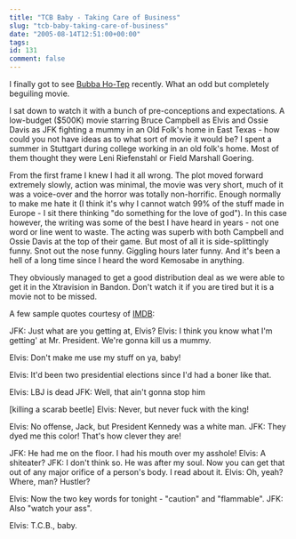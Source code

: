 ```yaml
---
title: "TCB Baby - Taking Care of Business"
slug: "tcb-baby-taking-care-of-business"
date: "2005-08-14T12:51:00+00:00"
tags:
id: 131
comment: false
---
```


I finally got to see [Bubba Ho-Tep](http://www.bubbahotep.com/) recently. What an odd but completely beguiling movie.

I sat down to watch it with a bunch of pre-conceptions and expectations. A low-budget ($500K) movie starring Bruce Campbell as Elvis and Ossie Davis as JFK fighting a mummy in an Old Folk's home in East Texas - how could you not have ideas as to what sort of movie it would be? I spent a summer in Stuttgart during college working in an old folk's home. Most of them thought they were Leni Riefenstahl or Field Marshall Goering.

From the first frame I knew I had it all wrong. The plot moved forward extremely slowly, action was minimal, the movie was very short, much of it was a voice-over and the horror was totally non-horrific. Enough normally to make me hate it (I think it's why I cannot watch 99% of the stuff made in Europe - I sit there thinking "do something for the love of god"). In this case however, the writing was some of the best I have heard in years - not one word or line went to waste. The acting was superb with both Campbell and Ossie Davis at the top of their game. But most of all it is side-splittingly funny. Snot out the nose funny. Giggling hours later funny. And it's been a hell of a long time since I heard the word Kemosabe in anything.

They obviously managed to get a good distribution deal as we were able to get it in the Xtravision in Bandon. Don't watch it if you are tired but it is a movie not to be missed.

A few sample quotes courtesy of [IMDB](http://www.imdb.com/title/tt0281686/quotes):

JFK: Just what are you getting at, Elvis?
Elvis: I think you know what I'm getting' at Mr. President. We're gonna kill us a mummy.

Elvis: Don't make me use my stuff on ya, baby!

Elvis: It'd been two presidential elections since I'd had a boner like that.

Elvis: LBJ is dead
JFK: Well, that ain't gonna stop him

[killing a scarab beetle]
Elvis: Never, but never fuck with the king!

Elvis: No offense, Jack, but President Kennedy was a white man.
JFK: They dyed me this color! That's how clever they are!

JFK: He had me on the floor. I had his mouth over my asshole!
Elvis: A shiteater?
JFK: I don't think so. He was after my soul. Now you can get that out of any major orifice of a person's body. I read about it.
Elvis: Oh, yeah? Where, man? Hustler?

Elvis: Now the two key words for tonight - "caution" and "flammable".
JFK: Also "watch your ass".

Elvis: T.C.B., baby.
